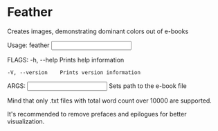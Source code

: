 # Feather
Creates images, demonstrating dominant colors out of e-books

Usage:
feather <INPUT>

FLAGS:
    -h, --help       Prints help information
	
    -V, --version    Prints version information

ARGS:
    <INPUT>    Sets path to the e-book file


Mind that only .txt files with total word count over 10000 are supported.

It's recommended to remove prefaces and epilogues for better visualization.
